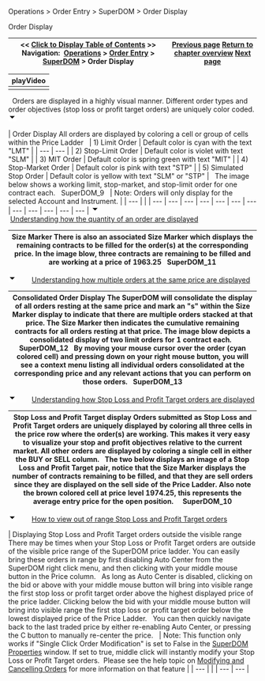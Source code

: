 ﻿
Operations \> Order Entry \> SuperDOM \> Order Display

Order Display

| \<\< [Click to Display Table of Contents](order_display.md) \>\> **Navigation:**     [Operations](operations.md) \> [Order Entry](order_entry.md) \> [SuperDOM](superdom.md) \> Order Display | [Previous page](static_vs_dynamic_price_ladder.md) [Return to chapter overview](superdom.md) [Next page](submitting_orders_superdom.md) |
| --- | --- |

| playVideo |
| --- |
|  |
 
Orders are displayed in a highly visual manner. Different order types and order objectives (stop loss or profit target orders) are uniquely color coded.
![tog_minus](tog_minus.gif)

| Order Display All orders are displayed by coloring a cell or group of cells within the Price Ladder     | 1\) Limit Order | Default color is cyan with the text "LMT" | | --- | --- | | 2\) Stop\-Limit Order | Default color is violet with text "SLM" | | 3\) MIT Order | Default color is spring green with text "MIT" | | 4\) Stop\-Market Order | Default color is pink with text "STP" | | 5\) Simulated Stop Order | Default color is yellow with text "SLM" or "STP" |      The image below shows a working limit, stop\-market, and stop\-limit order for one contract each.   SuperDOM_9     | Note: Orders will only display for the selected Account and Instrument. | | --- | |
| --- | --- | --- | --- | --- | --- | --- | --- | --- | --- | --- | --- |
![tog_minus](tog_minus.gif)        [Understanding how the quantity of an order are displayed](javascript:HMToggle('toggle','UnderstandingHowTheQuantityOfAnOrderAreDisplayed','UnderstandingHowTheQuantityOfAnOrderAreDisplayed_ICON'))

| Size Marker There is also an associated Size Marker which displays the remaining contracts to be filled for the order(s) at the corresponding price. In the image blow, three contracts are remaining to be filled and are working at a price of 1963\.25   SuperDOM_11 |
| --- |
![tog_minus](tog_minus.gif)        [Understanding how multiple orders at the same price are displayed](javascript:HMToggle('toggle','UnderstandingHowMultipleOrdersAtTheSamePriceAreDisplayed','UnderstandingHowMultipleOrdersAtTheSamePriceAreDisplayed_ICON'))

| Consolidated Order Display The SuperDOM will consolidate the display of all orders resting at the same price and mark an "s" within the Size Marker display to indicate that there are multiple orders stacked at that price. The Size Marker then indicates the cumulative remaining contracts for all orders resting at that price. The image blow depicts a consolidated display of two limit orders for 1 contract each.   SuperDOM_12   By moving your mouse cursor over the order (cyan colored cell) and pressing down on your right mouse button, you will see a context menu listing all individual orders consolidated at the corresponding price and any relevant actions that you can perform on those orders.   SuperDOM_13 |
| --- |
![tog_minus](tog_minus.gif)        [Understanding how Stop Loss and Profit Target orders are displayed](javascript:HMToggle('toggle','UnderstandingHowStopLossAndProfitTargetOrdersAreDisplayed','UnderstandingHowStopLossAndProfitTargetOrdersAreDisplayed_ICON'))

| Stop Loss and Profit Target display Orders submitted as Stop Loss and Profit Target orders are uniquely displayed by coloring all three cells in the price row where the order(s) are working. This makes it very easy to visualize your stop and profit objectives relative to the current market. All other orders are displayed by coloring a single cell in either the BUY or SELL column.   The two below displays an image of a Stop Loss and Profit Target pair, notice that the Size Marker displays the number of contracts remaining to be filled, and that they are sell orders since they are displayed on the sell side of the Price Ladder. Also note the brown colored cell at price level 1974\.25, this represents the average entry price for the open position.     SuperDOM_10 |
| --- |
![tog_minus](tog_minus.gif)        [How to view out of range Stop Loss and Profit Target orders](javascript:HMToggle('toggle','HowToViewOutOfRangeStopLossAndProfitTargetOrders','HowToViewOutOfRangeStopLossAndProfitTargetOrders_ICON'))

| Displaying Stop Loss and Profit Target orders outside the visible range There may be times when your Stop Loss or Profit Target orders are outside of the visible price range of the SuperDOM price ladder. You can easily bring these orders in range by first disabling Auto Center from the SuperDOM right click menu, and then clicking with your middle mouse button in the Price column.   As long as Auto Center is disabled, clicking on the bid or above with your middle mouse button will bring into visible range the first stop loss or profit target order above the highest displayed price of the price ladder. Clicking below the bid with your middle mouse button will bring into visible range the first stop loss or profit target order below the lowest displayed price of the Price Ladder.   You can then quickly navigate back to the last traded price by either re\-enabling Auto Center, or pressing the C button to manually re\-center the price.     | Note: This function only works if "Single Click Order Modification" is set to False in the [SuperDOM Properties](properties_superdom.md) window. If set to true, middle click will instantly modify your Stop Loss or Profit Target orders.  Please see the help topic on [Modifying and Cancelling Orders](modifying_and_cancelling_orders_superdom.md) for more information on that feature | | --- | |
| --- | --- |

